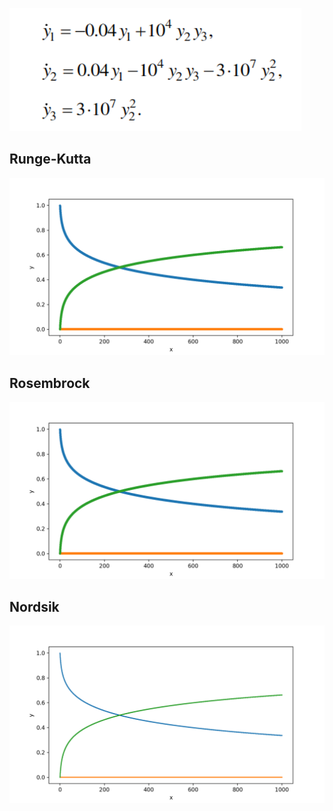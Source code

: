 ![tree_to_ptf](imgs/image.png)


## Runge-Kutta
![rk](imgs/Runge_Kutt.png)

## Rosembrock
![rb](imgs/Rosenbrock.png)

## Nordsik
![nd](imgs/Nordsik.png)

